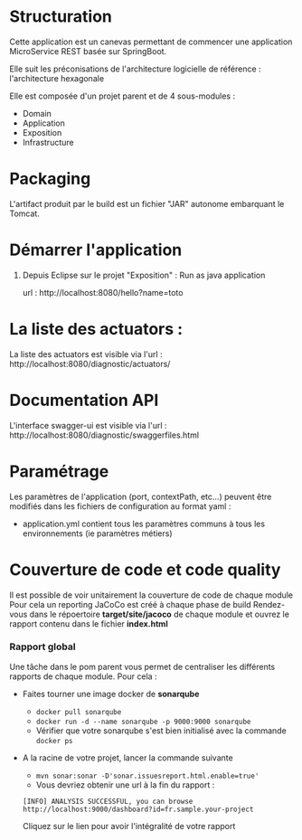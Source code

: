 # Structuration

Cette application est un canevas permettant de commencer une application MicroService REST basée sur SpringBoot.

Elle suit les préconisations de l'architecture logicielle de référence : l'architecture hexagonale 

Elle est composée d'un projet parent et de 4 sous-modules :

- Domain
- Application
- Exposition
- Infrastructure

# Packaging

L'artifact produit par le build est un fichier "JAR" autonome embarquant le Tomcat.


# Démarrer l'application

1) Depuis Eclipse sur le projet "Exposition" : Run as java application

	url : http://localhost:8080/hello?name=toto

# La liste des actuators :
La liste des actuators est visible via l'url : http://localhost:8080/diagnostic/actuators/

# Documentation API
L'interface swagger-ui est visible via l'url : http://localhost:8080/diagnostic/swaggerfiles.html


# Paramétrage

Les paramètres de l'application (port, contextPath, etc...) peuvent être modifiés dans les fichiers de configuration au format yaml :
- application.yml contient tous les paramètres communs à tous les environnements (ie paramètres métiers) 

# Couverture de code et code quality

Il est possible de voir unitairement la couverture de code de chaque module
Pour cela un reporting JaCoCo est créé à chaque phase de build
Rendez-vous dans le répoertoire __target/site/jacoco__ de chaque module et ouvrez le rapport contenu dans le fichier __index.html__

### Rapport global

Une tâche dans le pom parent vous permet de centraliser les différents rapports de chaque module.
Pour cela :
* Faites tourner une image docker de __sonarqube__
  * ```docker pull sonarqube```
  * ```docker run -d --name sonarqube -p 9000:9000 sonarqube```
  * Vérifier que votre sonarqube s'est bien initialisé avec la commande ```docker ps```
* A la racine de votre projet, lancer la commande suivante
  * ```mvn sonar:sonar -D'sonar.issuesreport.html.enable=true'```
  * Vous devriez obtenir une url à la fin du rapport :
  ```
  [INFO] ANALYSIS SUCCESSFUL, you can browse http://localhost:9000/dashboard?id=fr.sample.your-project
  ```

  Cliquez sur le lien pour avoir l'intégralité de votre rapport